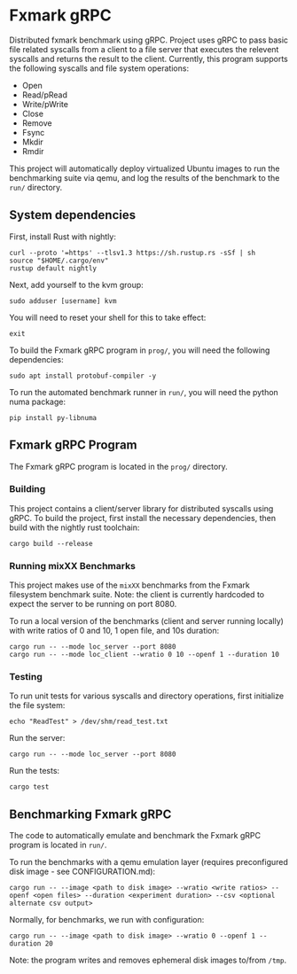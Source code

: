 # Fxmark gRPC

Distributed fxmark benchmark using gRPC. Project uses gRPC to pass basic file related syscalls from a client to a file server that executes the relevent syscalls and returns the result to the client. Currently, this program supports the following syscalls and file system operations:

- Open
- Read/pRead
- Write/pWrite
- Close
- Remove
- Fsync
- Mkdir
- Rmdir

This project will automatically deploy virtualized Ubuntu images to run the benchmarking suite via qemu, and log the results of the benchmark to the ```run/``` directory.

## System dependencies

First, install Rust with nightly:
```
curl --proto '=https' --tlsv1.3 https://sh.rustup.rs -sSf | sh
source "$HOME/.cargo/env"
rustup default nightly
```
Next, add yourself to the kvm group:
```
sudo adduser [username] kvm
```
You will need to reset your shell for this to take effect:
```
exit
```
To build the Fxmark gRPC program in ```prog/```, you will need the following dependencies:
```
sudo apt install protobuf-compiler -y
```
To run the automated benchmark runner in ```run/```, you will need the python numa package:
```
pip install py-libnuma
```

## Fxmark gRPC Program

The Fxmark gRPC program is located in the ```prog/``` directory.

### Building

This project contains a client/server library for distributed syscalls using gRPC. To build the project, first install the necessary dependencies, then build with the nightly rust toolchain:
```
cargo build --release
```

### Running mixXX Benchmarks

This project makes use of the ```mixXX``` benchmarks from the Fxmark filesystem benchmark suite. Note: the client is currently hardcoded to expect the server to be running on port 8080.

To run a local version of the benchmarks (client and server running locally) with write ratios of 0 and 10, 1 open file, and 10s duration:
```
cargo run -- --mode loc_server --port 8080 
cargo run -- --mode loc_client --wratio 0 10 --openf 1 --duration 10
```

### Testing

To run unit tests for various syscalls and directory operations, first initialize the file system:
```
echo "ReadTest" > /dev/shm/read_test.txt
```
Run the server:
```
cargo run -- --mode loc_server --port 8080
```
Run the tests:
```
cargo test
```

## Benchmarking Fxmark gRPC

The code to automatically emulate and benchmark the Fxmark gRPC program is located in ```run/```.

To run the benchmarks with a qemu emulation layer (requires preconfigured disk image - see CONFIGURATION.md):
```
cargo run -- --image <path to disk image> --wratio <write ratios> --openf <open files> --duration <experiment duration> --csv <optional alternate csv output>
```
Normally, for benchmarks, we run with configuration:
```
cargo run -- --image <path to disk image> --wratio 0 --openf 1 --duration 20
```
Note: the program writes and removes ephemeral disk images to/from ```/tmp```.
